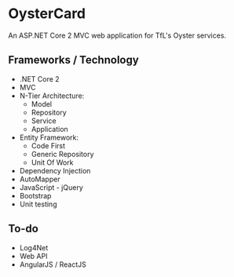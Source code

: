 # OysterCard
An ASP.NET Core 2 MVC web application for TfL's Oyster services.

## Frameworks / Technology ##
- .NET Core 2
- MVC
- N-Tier Architecture:
    - Model
    - Repository
    - Service
    - Application
- Entity Framework:
    - Code First
    - Generic Repository
    - Unit Of Work
- Dependency Injection
- AutoMapper
- JavaScript - jQuery
- Bootstrap
- Unit testing

## To-do ##
- Log4Net
- Web API
- AngularJS / ReactJS
